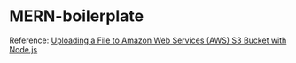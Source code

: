 # MERN-boilerplate

Reference: [Uploading a File to Amazon Web Services (AWS) S3 Bucket with Node.js
](https://medium.com/@Keithweaver_/uploading-a-file-to-amazon-web-services-aws-s3-bucket-with-node-js-133b0a1af2b9)
